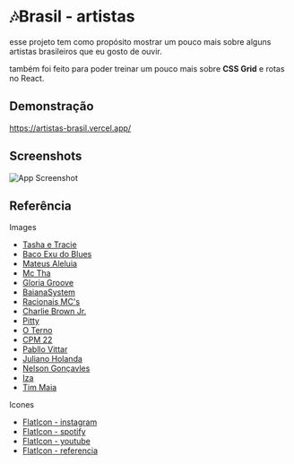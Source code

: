 
# 🎶Brasil - artistas

esse projeto tem como propósito mostrar um pouco mais sobre alguns artistas brasileiros que eu gosto de ouvir.

também foi feito para poder treinar um pouco mais sobre **CSS Grid** e rotas no React.




## Demonstração

https://artistas-brasil.vercel.app/
## Screenshots

![App Screenshot](https://firebasestorage.googleapis.com/v0/b/github-images-6c299.appspot.com/o/project-brasil.png?alt=media&token=3eeefbfe-03b4-491f-a09b-34502703997f)

## Referência

 Images
 - [Tasha e Tracie](https://uploads.metropoles.com/wp-content/uploads/2021/09/28101403/rsz_dsc_6070.jpg)
 - [Baco Exu do Blues](https://i.scdn.co/image/ab67616d0000b2739ba77e3ca38205c4dbfc5e8b)
 - [Mateus Aleluia](https://i.scdn.co/image/ab6761610000e5eb70888163225639d57b8e795f)
 - [Mc Tha](https://i.scdn.co/image/ab67616d0000b2730c28ecd778baec8e4f293314)
 - [Gloria Groove](https://i.scdn.co/image/ab67616d0000b2731eb78f9f52e7ae1cf3282b42)
 - [BaianaSystem](https://i.scdn.co/image/ab6761610000e5ebbcac174b56220e53c9baad56)
 - [Racionais MC's](https://i.scdn.co/image/ab6761610000e5eb43a0d1ae0af71095fcb26726)
 - [Charlie Brown Jr.](https://lite-images-i.scdn.co/image/ab67616d0000b27360619292aee0b76c06e30a86)
 - [Pitty](https://i.scdn.co/image/ab6761610000e5ebcbb3bf7e1a99ee298b92d90c)
 - [O Terno](https://i.scdn.co/image/ab6761610000e5eb38fb1dfbcae1006ba225b4c3)
 - [CPM 22](https://i.scdn.co/image/ab6761610000e5ebf9a2f6d4c28847811ff1ca12)
 - [Pabllo Vittar](https://i.scdn.co/image/ab67616d0000b2734be82ed9d62777104d2b0e1c)
 - [Juliano Holanda](https://i.scdn.co/image/ab6761610000e5eb309b0c016f23e13d8a175050)
 - [Nelson Gonçavles](https://i.scdn.co/image/ab67616d0000b2737ee095666b7eed5235ae8faa)
 - [Iza](https://i.scdn.co/image/ab6761610000e5eb796a8c0d4e0b69216a1be578)
 - [Tim Maia](https://lite-images-i.scdn.co/image/ab67616d0000b27360e99c09e312cf4181a2c8b8)

Icones
- [FlatIcon - instagram](https://www.flaticon.com/br/icones-gratis/instagram)
- [FlatIcon - spotify](https://www.flaticon.com/br/icones-gratis/spotify)
- [FlatIcon - youtube](https://www.flaticon.com/br/icones-gratis/youtube)
- [FlatIcon - referencia](https://www.flaticon.com/br/icones-gratis/ligacao)
